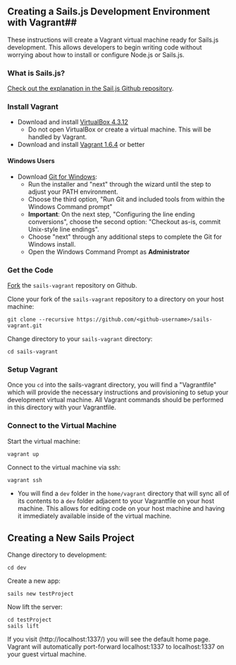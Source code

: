 ## Creating a Sails.js Development Environment with Vagrant##

These instructions will create a Vagrant virtual machine ready for Sails.js development.
This allows developers to begin writing code without worrying about how to install
or configure Node.js or Sails.js.

### What is Sails.js?

[Check out the explanation in the Sail.js Github repository](https://github.com/balderdashy/sails-docs/blob/master/getting-started/WhatIsSails.md).

###  Install Vagrant ###

- Download and install [VirtualBox 4.3.12](https://www.virtualbox.org/wiki/Download_Old_Builds_4_3)
  - Do not open VirtualBox or create a virtual machine. This will be handled by Vagrant.
- Download and install [Vagrant 1.6.4](https://www.vagrantup.com/download-archive/v1.6.4.html) or better

#### Windows Users ####

- Download [Git for Windows](http://msysgit.github.io/):
  - Run the installer and "next" through the wizard until the step to adjust your PATH environment.
  - Choose the third option, "Run Git and included tools from within the Windows Command prompt"
  - **Important**: On the next step, "Configuring the line ending conversions", choose the second option:
    "Checkout as-is, commit Unix-style line endings".
  - Choose "next" through any additional steps to complete the Git for Windows install.
  - Open the Windows Command Prompt as **Administrator**

### Get the Code

[Fork](http://github.com/lynnaloo/sails-vagrant) the `sails-vagrant` repository on Github.

Clone your fork of the `sails-vagrant` repository to a directory on your host machine:

    git clone --recursive https://github.com/<github-username>/sails-vagrant.git

Change directory to your `sails-vagrant` directory:

    cd sails-vagrant

### Setup Vagrant ###

Once you `cd` into the sails-vagrant directory, you will find a "Vagrantfile" which will provide
the necessary instructions and provisioning to setup your development virtual machine. All Vagrant commands
should be performed in this directory with your Vagrantfile.

### Connect to the Virtual Machine ###

Start the virtual machine:

    vagrant up

Connect to the virtual machine via ssh:

    vagrant ssh

- You will find a `dev` folder in the `home/vagrant` directory that will sync all of its contents
  to a `dev` folder adjacent to your Vagrantfile on your host machine. This allows for editing code
  on your host machine and having it immediately available inside of the virtual machine.


## Creating a New Sails Project

Change directory to development:

    cd dev

Create a new app:

    sails new testProject

Now lift the server:

    cd testProject
    sails lift

If you visit (http://localhost:1337/) you will see the default home page. Vagrant will automatically
port-forward localhost:1337 to localhost:1337 on your guest virtual machine.

